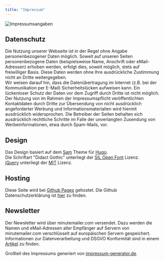 ```yaml
---
title: "Impressum"
---
```


![Impressumsangaben](/impressum.png)

## Datenschutz

Die Nutzung unserer Webseite ist in der Regel ohne Angabe personenbezogener Daten möglich. Soweit auf unseren Seiten personenbezogene Daten (beispielsweise Name, Anschrift oder eMail-Adressen) erhoben werden, erfolgt dies, soweit möglich, stets auf freiwilliger Basis. Diese Daten werden ohne Ihre ausdrückliche Zustimmung nicht an Dritte weitergegeben.  
Wir weisen darauf hin, dass die Datenübertragung im Internet (z.B. bei der Kommunikation per E-Mail) Sicherheitslücken aufweisen kann. Ein lückenloser Schutz der Daten vor dem Zugriff durch Dritte ist nicht möglich.  
Der Nutzung von im Rahmen der Impressumspflicht veröffentlichten Kontaktdaten durch Dritte zur Übersendung von nicht ausdrücklich angeforderter Werbung und Informationsmaterialien wird hiermit ausdrücklich widersprochen. Die Betreiber der Seiten behalten sich ausdrücklich rechtliche Schritte im Falle der unverlangten Zusendung von Werbeinformationen, etwa durch Spam-Mails, vor.

## Design

Das Design basiert auf dem [Sam](https://github.com/vickylai/hugo-theme-sam) Theme für [Hugo](https://gohugo.io/).  
Die Schriftart "Didact Gothic" unterliegt der [SIL Open Font](http://scripts.sil.org/OFL) Lizenz.  
[jQuery](https://jquery.org/license/) unterliegt der [MIT](https://tldrlegal.com/license/mit-license) Lizenz.  

## Hosting

Diese Seite wird bei [Github Pages](https://pages.github.com/) gehostet. Die Github
Datenschutzerklärung ist [hier](https://help.github.com/articles/github-privacy-statement/) zu finden.

## Newsletter

Der Newsletter wird über minutemailer.com versendet. Dazu werden die
Namen und eMail-Adressen aller Empfänger auf Servern von minutemailer.com
verschlüsselt auf europäischen Servern gespeichert. Informationen zur
Datenverarbeitung und DSGVO Konformität sind in einem [Artikel](https://minutemailer.com/privacy-and-gdpr/) zu finden.


Großteil des Impressums generiert von [impressum-generator.de](https://www.impressum-generator.de/).

